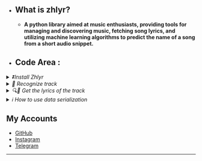 - ## What is zhlyr?

  - **A python library aimed at music enthusiasts, providing tools for managing and discovering music, fetching song lyrics, and utilizing machine learning algorithms to predict the name of a song from a short audio snippet.**
- ## Code Area :

<details> 
<summary>
<i>⏬Install Zhlyr</i>
</summary>

```shell
💲pip install zhlyr
```

---

</details>

<details>
  <summary>
  <i>🎵 Recognize track</i>
  </summary>
  <br>Recognize a track based on a file</br>

```python3
  # Get full track json response object info

  import asynico
  from zhlyr import Reconize
  data = '/root/user/dir/simple.mp3'
  async def get_info():
    reco = await Reconize(data)
    print(reco.json())
  loop = asynico.new_event_loop()
  loop.run_until_complete(get_info)

  # You can get respnose info as string response 
  reco = Reconize(data)
  print(reco.text)
```

---

</details>

<details>
  <summary>
  <i>🔍🎼 Get the lyrics of the track </i>
  </summary>
  <br>

  Get lyrics from title of the track
  `</br>`

```python3
  from zhlyr import ZhLyr
  lyrics = ZhLyr.GetByTitle(title='save your trears',srt=false)
  # :GetByTitle: `title`: str : title of the track to get trrack from it.
  # :GetByTitle: `srt`: bool : if `true` he will return time as `srt` format.
  # :GetByTitle: return json object
  
  for time , lyric in lyrics.items():
    print(f'time {time} >>> lyric : {lyric}')
```

<br>

  Get lyrics from details of track
  `</br>`

```python3
  lyrics = ZhLyr.GetByDetails(title='save your trears',artist='the weeknd',duration='3:35',srt=false)
  # :GetByDetails: `title`: str : title of the track to get trrack from it.
  # :GetByDetails: `artist`: str : artist of the track to get lyrics from it.
  # :GetByDetails: `duration` : Optional[str]=None : duration of the track to get lyrics from it.
  # :GetByDetails: `srt`: bool : if `true` he will return time as `srt` format.
  # :GetByDetails: return json object
  
  for time , lyric in lyrics.items():
    print(f'time {time} >>> lyric : {lyric}')
```

---

</details>

<details>

<summary>
    <i>ℹ️ How to use data serialization </i>
  </summary>
  <br>

  Serialized data from response.
  `</br>`

```python3
  from zhlyr import Serializer
  data = your_json_data
  serialize = Serializer(data)
  print(serialize)
```

<br>

  Get vlue from key with serialized data.
  `</br>`

```python3
  data = {'key1':'hello world!'}
  serialize = Serializer(data)
  print(serialize.key1)
```

---

</details>

## My Accounts

- [GitHub](https://github.com/Gaoc3/)
- [Instagram](https://www.instagram.com/mtsky.sensei/)
- [Telegram](https://nar4nar.t.me) 

---
